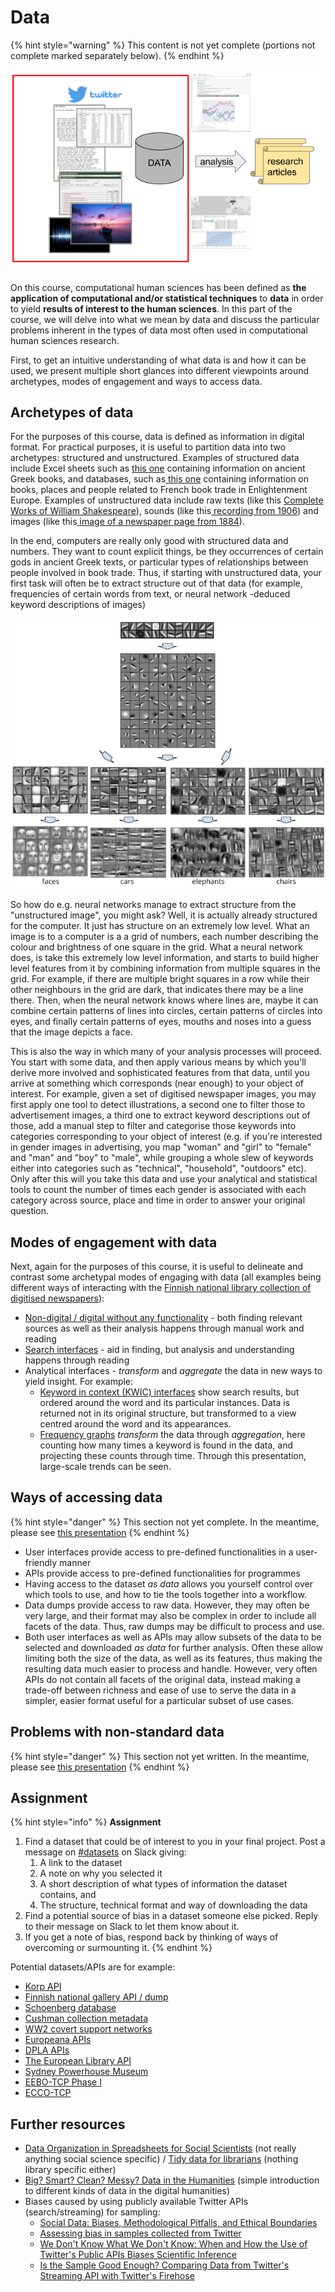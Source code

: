 # Data

{% hint style="warning" %}
This content is not yet complete \(portions not complete marked separately below\).
{% endhint %}

![Data in the context of a computational human sciences research process](.gitbook/assets/image%20%287%29.png)

On this course, computational human sciences has been defined as **the application of computational and/or statistical techniques** to **data** in order to yield **results of interest to the human sciences**. In this part of the course, we will delve into what we mean by data and discuss the particular problems inherent in the types of data most often used in computational human sciences research. 

First, to get an intuitive understanding of what data is and how it can be used, we present multiple short glances into different viewpoints around archetypes, modes of engagement and ways to access data.  

## Archetypes of data

For the purposes of this course, data is defined as information in digital format. For practical purposes, it is useful to partition data into two archetypes: structured and unstructured. Examples of structured data include Excel sheets such as [this one](https://docs.google.com/spreadsheets/d/1t2GsvwAx-_gCd6QjmXcZ-x2aI7xBuOcstXP0GwLE3x0/edit?usp=sharing) containing information on ancient Greek books, and databases, such as[ this one](http://fbtee.uws.edu.au/stn/interface/query_books.php?t=sector&e=rawsales&id=Clergy&g=everywhere&d1=01&m1=01&y1=1769&d2=31&m2=12&y2=1794&d=table) containing information on books, places and people related to French book trade in Enlightenment Europe. Examples of unstructured data include raw texts \(like this [Complete Works of William Shakespeare](http://www.gutenberg.org/cache/epub/100/pg100.txt)\), sounds \(like this[ recording from 1906](https://archive.org/details/Edison_Blue_Amberol_2853-1720)\) and images \(like this[ image of a newspaper page from 1884](https://digi.kansalliskirjasto.fi/sanomalehti/binding/379556/image/1)\).

In the end, computers are really only good with structured data and numbers. They want to count explicit things, be they occurrences of certain gods in ancient Greek texts, or particular types of relationships between people involved in book trade. Thus, if starting with unstructured data, your first task will often be to extract structure out of that data \(for example, frequencies of certain words from text, or neural network -deduced keyword descriptions of images\)

![Visualisation of what different layers of a convolutional neural network identify from an image \(adapted from &quot;Convolutional deep belief networks for scalable unsupervised learning of hierarchical representations&quot;, Lee et al. 2009\)](.gitbook/assets/image%20%289%29.png)

So how do e.g. neural networks manage to extract structure from the "unstructured image", you might ask? Well, it is actually already structured for the computer. It just has structure on an extremely low level. What an image is to a computer is a a grid of numbers, each number describing the colour and brightness of one square in the grid. What a neural network does, is take this extremely low level information, and starts to build higher level features from it by combining information from multiple squares in the grid. For example, if there are multiple bright squares in a row while their other neighbours in the grid are dark, that indicates there may be a line there. Then, when the neural network knows where lines are, maybe it can combine certain patterns of lines into circles, certain patterns of circles into eyes, and finally certain patterns of eyes, mouths and noses into a guess that the image depicts a face.

This is also the way in which many of your analysis processes will proceed. You start with some data, and then apply various means by which you'll derive more involved and sophisticated features from that data, until you arrive at something which corresponds \(near enough\) to your object of interest. For example, given a set of digitised newspaper images, you may first apply one tool to detect illustrations, a second one to filter those to advertisement images, a third one to extract keyword descriptions out of those, add a manual step to filter and categorise those keywords into categories corresponding to your object of interest \(e.g. if you're interested in gender images in advertising, you map "woman" and "girl" to "female" and "man" and "boy" to "male", while grouping a whole slew of keywords either into categories such as "technical", "household", "outdoors" etc\). Only after this will you take this data and use your analytical and statistical tools to count the number of times each gender is associated with each category across source, place and time in order to answer your original question.

## Modes of engagement with data

Next, again for the purposes of this course, it is useful to delineate and contrast some archetypal modes of engaging with data \(all examples being different ways of interacting with the [Finnish national library collection of digitised newspapers](https://digi.kansalliskirjasto.fi/)\):

* [Non-digital / digital without any functionality](https://digi.kansalliskirjasto.fi/sanomalehti/titles/0785-398X?display=THUMB&year=1929&set_language=en) - both finding relevant sources as well as their analysis happens through manual work and reading
* [Search interfaces](https://digi.kansalliskirjasto.fi/search?query=Einstein&orderBy=RELEVANCE&set_language=en) - aid in finding, but analysis and understanding happens through reading
* Analytical interfaces - _transform_ and _aggregate_ the data in new ways to yield insight. For example:
  * [Keyword in context \(KWIC\) interfaces](https://korp.csc.fi/#?stats_reduce=word&cqp=%5B%5D&corpus=klk_fi_2000,klk_fi_1999,klk_fi_1998,klk_fi_1997,klk_fi_1996,klk_fi_1995,klk_fi_1994,klk_fi_1993,klk_fi_1992,klk_fi_1991,klk_fi_1990,klk_fi_1989,klk_fi_1988,klk_fi_1987,klk_fi_1986,klk_fi_1985,klk_fi_1984,klk_fi_1983,klk_fi_1982,klk_fi_1981,klk_fi_1980,klk_fi_1979,klk_fi_1978,klk_fi_1977,klk_fi_1976,klk_fi_1975,klk_fi_1974,klk_fi_1973,klk_fi_1972,klk_fi_1971,klk_fi_1970,klk_fi_1969,klk_fi_1968,klk_fi_1967,klk_fi_1966,klk_fi_1965,klk_fi_1964,klk_fi_1963,klk_fi_1962,klk_fi_1961,klk_fi_1960,klk_fi_1959,klk_fi_1958,klk_fi_1957,klk_fi_1956,klk_fi_1955,klk_fi_1954,klk_fi_1953,klk_fi_1952,klk_fi_1951,klk_fi_1950,klk_fi_1949,klk_fi_1948,klk_fi_1947,klk_fi_1946,klk_fi_1945,klk_fi_1944,klk_fi_1943,klk_fi_1942,klk_fi_1941,klk_fi_1940,klk_fi_1939,klk_fi_1938,klk_fi_1937,klk_fi_1936,klk_fi_1935,klk_fi_1934,klk_fi_1933,klk_fi_1932,klk_fi_1931,klk_fi_1930,klk_fi_1929,klk_fi_1928,klk_fi_1927,klk_fi_1926,klk_fi_1925,klk_fi_1924,klk_fi_1923,klk_fi_1922,klk_fi_1921,klk_fi_1920,klk_fi_1919,klk_fi_1918,klk_fi_1917,klk_fi_1916,klk_fi_1915,klk_fi_1914,klk_fi_1913,klk_fi_1912,klk_fi_1911,klk_fi_1910,klk_fi_1909,klk_fi_1908,klk_fi_1907,klk_fi_1906,klk_fi_1905,klk_fi_1904,klk_fi_1903,klk_fi_1902,klk_fi_1901,klk_fi_1900,klk_fi_1899,klk_fi_1898,klk_fi_1897,klk_fi_1896,klk_fi_1895,klk_fi_1894,klk_fi_1893,klk_fi_1892,klk_fi_1891,klk_fi_1890,klk_fi_1889,klk_fi_1888,klk_fi_1887,klk_fi_1886,klk_fi_1885,klk_fi_1884,klk_fi_1883,klk_fi_1882,klk_fi_1881,klk_fi_1880,klk_fi_1879,klk_fi_1878,klk_fi_1877,klk_fi_1876,klk_fi_1875,klk_fi_1874,klk_fi_1873,klk_fi_1872,klk_fi_1871,klk_fi_1870,klk_fi_1869,klk_fi_1868,klk_fi_1867,klk_fi_1866,klk_fi_1865,klk_fi_1864,klk_fi_1863,klk_fi_1862,klk_fi_1861,klk_fi_1860,klk_fi_1859,klk_fi_1858,klk_fi_1857,klk_fi_1856,klk_fi_1855,klk_fi_1854,klk_fi_1853,klk_fi_1852,klk_fi_1851,klk_fi_1850,klk_fi_1849,klk_fi_1848,klk_fi_1847,klk_fi_1846,klk_fi_1845,klk_fi_1844,klk_fi_1842,klk_fi_1841,klk_fi_1840,klk_fi_1839,klk_fi_1838,klk_fi_1837,klk_fi_1836,klk_fi_1835,klk_fi_1834,klk_fi_1833,klk_fi_1832,klk_fi_1831,klk_fi_1830,klk_fi_1829,klk_fi_1827,klk_fi_1826,klk_fi_1825,klk_fi_1824,klk_fi_1823,klk_fi_1822,klk_fi_1821,klk_fi_1820,reittidemo&lang=en&search=word%7CEinstein&page=0) show search results, but ordered around the word and its particular instances. Data is returned not in its original structure, but transformed to a view centred around the word and its appearances.
  * [Frequency graphs](https://digi.kansalliskirjasto.fi/search?query=Einstein&formats=NEWSPAPER&resultMode=CHART&set_language=en) _transform_ the data through _aggregation_, here counting how many times a keyword is found in the data, and projecting these counts through time. Through this presentation, large-scale trends can be seen.

## Ways of accessing data

{% hint style="danger" %}
This section not yet complete. In the meantime, please see [this presentation](https://docs.google.com/presentation/d/e/2PACX-1vSv9s1sY5NMfjnCKPU7NJZyB6zY3B7BMSNMXuWSDBi71uDkn6tq_u53qYbpnhJN3etf9n_oJgJrU7U8/pub?start=false&loop=false&delayms=3000)
{% endhint %}

* User interfaces provide access to pre-defined functionalities in a user-friendly manner
* APIs provide access to pre-defined functionalities for programmes
* Having access to the dataset _as data_ allows you yourself control over which tools to use, and how to tie the tools together into a workflow.
* Data dumps provide access to raw data. However, they may often be very large, and their format may also be complex in order to include all facets of the data. Thus, raw dumps may be difficult to process and use.
* Both user interfaces as well as APIs may allow subsets of the data to be selected and downloaded _as data_ for further analysis. Often these allow limiting both the size of the data, as well as its features, thus making the resulting data much easier to process and handle. However, very often APIs do not contain all facets of the original data, instead making a trade-off between richness and ease of use to serve the data in a simpler, easier format useful for a particular subset of use cases.

## Problems with non-standard data

{% hint style="danger" %}
This section not yet written. In the meantime, please see [this presentation](https://docs.google.com/presentation/d/e/2PACX-1vSv9s1sY5NMfjnCKPU7NJZyB6zY3B7BMSNMXuWSDBi71uDkn6tq_u53qYbpnhJN3etf9n_oJgJrU7U8/pub?start=false&loop=false&delayms=3000)
{% endhint %}

## Assignment

{% hint style="info" %}
**Assignment**

1. Find a dataset that could be of interest to you in your final project. Post a message on [\#datasets](https://slack.com/app_redirect?channel=datasets&team=T276JCMEU) on Slack giving:
   1. A link to the dataset
   2. A note on why you selected it
   3. A short description of what types of information the dataset contains, and 
   4. The structure, technical format and way of downloading the data
2. Find a potential source of bias in a dataset someone else picked. Reply to their message on Slack to let them know about it.
3. If you get a note of bias, respond back by thinking of ways of overcoming or surmounting it.
{% endhint %}

Potential datasets/APIs are for example:

* [Korp API](https://kitwiki.csc.fi/twiki/bin/view/FinCLARIN/KielipankkiHelpKorpWebService)
* [Finnish national gallery API / dump](http://kokoelmat.fng.fi/api/v2support/docs/#/download)
* [Schoenberg database](http://dla.library.upenn.edu/dla/schoenberg/ancillary.html?id=dla/schoenberg/data)
* [Cushman collection metadata](https://github.com/iulibdcs/cushman_photos)
* [WW2 covert support networks](http://programminghistorian.org/lessons/creating-network-diagrams-from-historical-sources#about-the-case-study)
* [Europeana APIs](http://labs.europeana.eu/api)
* [DPLA APIs](http://dp.la/info/developers/codex/)
* [The European Library API](http://www.theeuropeanlibrary.org/confluence/display/developers/API+Documentation)
* [Sydney Powerhouse Museum](http://www.powerhousemuseum.com/collection/database/download.php)
* [EEBO-TCP Phase I](http://www.bodleian.ox.ac.uk/eebotcp/)
* [ECCO-TCP](http://www.textcreationpartnership.org/tcp-ecco/)

## Further resources

* [Data Organization in Spreadsheets for Social Scientists](https://datacarpentry.org/spreadsheets-socialsci/) \(not really anything social science specific\) / [Tidy data for librarians](https://librarycarpentry.org/lc-spreadsheets/) \(nothing library specific either\)
* [Big? Smart? Clean? Messy? Data in the Humanities](http://journalofdigitalhumanities.org/2-3/big-smart-clean-messy-data-in-the-humanities/) \(simple introduction to different kinds of data in the digital humanities\)
* Biases caused by using publicly available Twitter APIs \(search/streaming\) for sampling:
  * [Social Data: Biases, Methodological Pitfalls, and Ethical Boundaries](https://www.frontiersin.org/articles/10.3389/fdata.2019.00013/full)
  * [Assessing bias in samples collected from Twitter](https://www.sciencedirect.com/science/article/pii/S0378873314000057)
  * [We Don't Know What We Don't Know: When and How the Use of Twitter's Public APIs Biases Scientific Inference](https://papers.ssrn.com/sol3/papers.cfm?abstract_id=3079927)
  * [Is the Sample Good Enough? Comparing Data from Twitter's Streaming API with Twitter's Firehose](https://www.aaai.org/ocs/index.php/ICWSM/ICWSM13/paper/viewPaper/6071)

